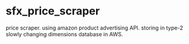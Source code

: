 # sfx_price_scraper
price scraper. using amazon product advertising API. storing in type-2 slowly changing dimensions database in AWS.
